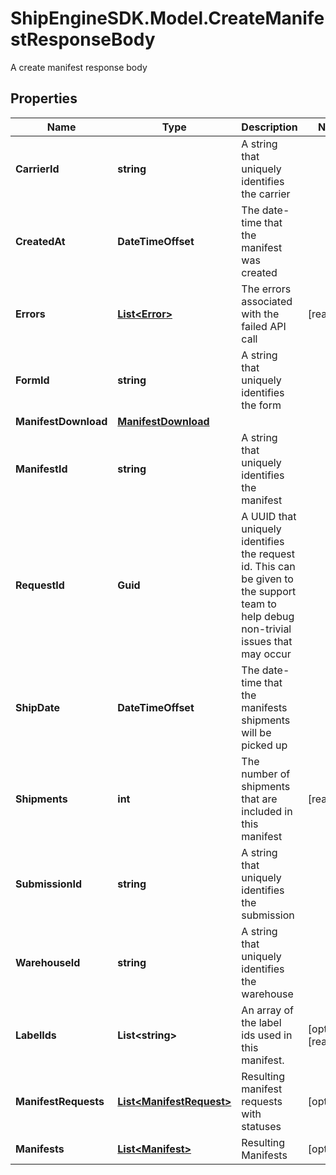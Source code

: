 # ShipEngineSDK.Model.CreateManifestResponseBody
A create manifest response body

## Properties

Name | Type | Description | Notes
------------ | ------------- | ------------- | -------------
**CarrierId** | **string** | A string that uniquely identifies the carrier | 
**CreatedAt** | **DateTimeOffset** | The date-time that the manifest was created | 
**Errors** | [**List&lt;Error&gt;**](Error.md) | The errors associated with the failed API call | [readonly] 
**FormId** | **string** | A string that uniquely identifies the form | 
**ManifestDownload** | [**ManifestDownload**](ManifestDownload.md) |  | 
**ManifestId** | **string** | A string that uniquely identifies the manifest | 
**RequestId** | **Guid** | A UUID that uniquely identifies the request id. This can be given to the support team to help debug non-trivial issues that may occur  | 
**ShipDate** | **DateTimeOffset** | The date-time that the manifests shipments will be picked up | 
**Shipments** | **int** | The number of shipments that are included in this manifest | [readonly] 
**SubmissionId** | **string** | A string that uniquely identifies the submission | 
**WarehouseId** | **string** | A string that uniquely identifies the warehouse | 
**LabelIds** | **List&lt;string&gt;** | An array of the label ids used in this manifest. | [optional] [readonly] 
**ManifestRequests** | [**List&lt;ManifestRequest&gt;**](ManifestRequest.md) | Resulting manifest requests with statuses | [optional] 
**Manifests** | [**List&lt;Manifest&gt;**](Manifest.md) | Resulting Manifests | [optional] 

